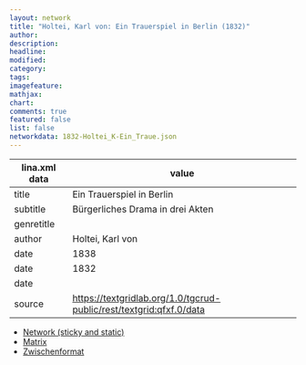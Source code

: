 ```yaml
---
layout: network
title: "Holtei, Karl von: Ein Trauerspiel in Berlin (1832)"
author:
description:
headline:
modified:
category:
tags:
imagefeature: 
mathjax: 
chart: 
comments: true
featured: false
list: false
networkdata: 1832-Holtei_K-Ein_Traue.json
---
```

lina.xml data  | value
------------- | -------------
title|Ein Trauerspiel in Berlin
subtitle|Bürgerliches Drama in drei Akten
genretitle|
author|Holtei, Karl von
date|1838
date|1832
date|
source|https://textgridlab.org/1.0/tgcrud-public/rest/textgrid:qfxf.0/data


* [Network (sticky and static)](/network289)
* [Matrix](/matrix289)
* [Zwischenformat](/lina289 )
